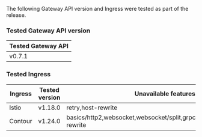 <!--
  This documentation is inserted in release note for each release.
  All variables are defined in .
-->

The following Gateway API version and Ingress were tested as part of the release.

### Tested Gateway API version

| Tested Gateway API       |
| ------------------------ |
| v0.7.1 |

### Tested Ingress

| Ingress | Tested version          | Unavailable features           |
| ------- | ----------------------- | ------------------------------ |
| Istio   | v1.18.0     | retry,host-rewrite   |
| Contour | v1.24.0    | basics/http2,websocket,websocket/split,grpc,grpc/split,update,host-rewrite |
